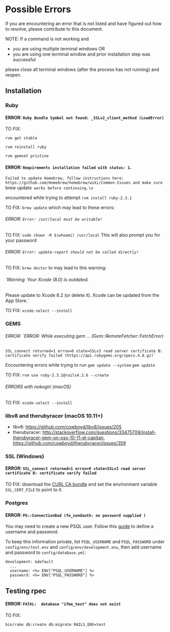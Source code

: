 # Possible Errors
If you are encountering an error that is not listed and have figured out how to resolve, please contribute to this document.

NOTE: If a command is not working and
  - you are using multiple terminal windows OR
  - you are using one terminal window and prior installation step was successful

please close all terminal windows (after the process has not running) and reopen.

## Installation

### Ruby

#### ERROR: `Ruby Bundle Symbol not found: _SSLv2_client_method (LoadError)`

TO FIX:

```
rvm get stable
```

```
rvm reinstall ruby
```

```
rvm gemset pristine
```

#### ERROR: `Requirements installation failed with status: 1.`
`Failed to update Homebrew, follow instructions here:
    https://github.com/Homebrew/homebrew/wiki/Common-Issues
and make sure `brew update` works before continuing.\n`

encountered while trying to attempt `rvm install ruby-2.3.1`

TO FIX: `brew update`
which may lead to these errors:

###### ERROR: `Error: /usr/local must be writable!`
TO FIX: `sudo chown -R $(whoami) /usr/local`
This will also prompt you for your password

###### ERROR: `Error: update-report should not be called directly!`
TO FIX: `brew doctor`
to may lead to this warning:

###### `Warning: Your Xcode (8.0) is outdated.
Please update to Xcode 8.2 (or delete it).
Xcode can be updated from the App Store.`

TO FIX: `xcode-select --install`

### GEMS
###### ERROR: `ERROR:  While executing gem ... (Gem::RemoteFetcher::FetchError)
    SSL_connect returned=1 errno=0 state=SSLv3 read server certificate B: certificate verify failed (https://api.rubygems.org/specs.4.8.gz)`

Encountering errors while trying to run
`gem update --system`
`gem update`

TO FIX:
`rvm use ruby-2.3.1@rails4.2.6 --create`

###### ERRORS with nokogiri (macOS)
TO FIX:
`xcode-select --install`

### libv8 and therubyracer (macOS 10.11+)

* libv8: https://github.com/cowboyd/libv8/issues/205
* therubyracer: http://stackoverflow.com/questions/33475709/install-therubyracer-gem-on-osx-10-11-el-capitan, https://github.com/cowboyd/therubyracer/issues/359

### SSL (Windows)

#### ERROR: `SSL_connect returned=1 errno=0 state=SSLv3 read server certificate B: certificate verify failed`

TO FIX: download the [CURL CA bundle](http://curl.haxx.se/ca/cacert.pem) and set the environment variable `SSL_CERT_FILE` to point to it.

### Postgres
#### ERROR: `PG::ConnectionBad (fe_sendauth: no password supplied )`

You may need to create a new PSQL user. Follow this [guide](https://www.digitalocean.com/community/tutorials/how-to-use-postgresql-with-your-ruby-on-rails-application-on-ubuntu-14-04) to define a username and password.

To keep this information private, list `PSQL_USERNAME` and `PSQL_PASSWORD` under `config/env/test.env` and `config/env/development.env`, then add username and password to `config/database.yml`:

```
development: &default
  ...
  username: <%= ENV["PSQL_USERNAME"] %>
  password: <%= ENV["PSQL_PASSWORD"] %>
```

## Testing rpec
#### ERROR: `FATAL:  database "ifme_test" does not exist`
TO FIX: 
```
bin/rake db:create db:migrate RAILS_ENV=test
```
